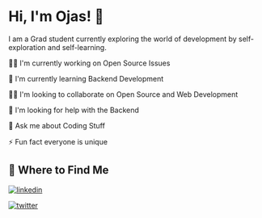
# Hi, I'm Ojas! 👋
I am a Grad student currently exploring the world of development by self-exploration and self-learning.


👩‍💻 I'm currently working on Open Source Issues

🧠 I'm currently learning Backend Development

👯‍♀️ I'm looking to collaborate on Open Source and Web Development

🤔 I'm looking for help with the Backend

💬 Ask me about Coding Stuff

⚡️ Fun fact everyone is unique


## 🔗 Where to Find Me
[![linkedin](https://img.shields.io/badge/linkedin-0A66C2?style=for-the-badge&logo=linkedin&logoColor=white)](https://www.linkedin.com/in/ojas-singh-1705)

[![twitter](https://img.shields.io/badge/twitter-1DA1F2?style=for-the-badge&logo=twitter&logoColor=white)](https://twitter.com/_Singh_Ojas)
